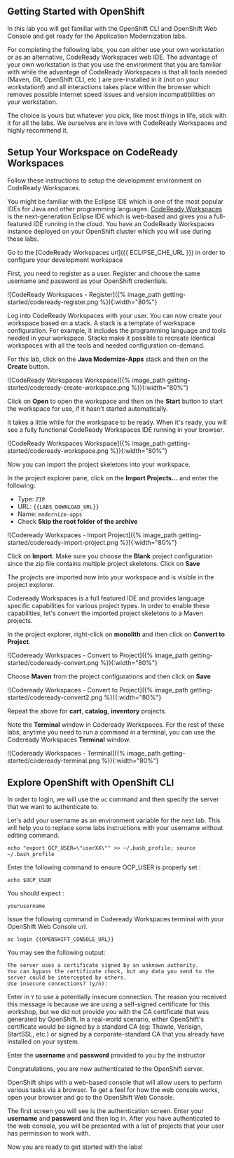 ## Getting Started with OpenShift

In this lab you will get familiar with the OpenShift CLI and OpenShift Web Console 
and get ready for the Application Modernization labs.

For completing the following labs, you can either use your own workstation or as an 
alternative, CodeReady Workspaces web IDE. The advantage of your own workstation is that you use the 
environment that you are familiar with while the advantage of CodeReady Workspaces is that all 
tools needed (Maven, Git, OpenShift CLI, etc ) are pre-installed in it (not on your workstation!) and all interactions 
takes place within the browser which removes possible internet speed issues and version incompatibilities 
on your workstation.

The choice is yours but whatever you pick, like most things in life, stick with it for all the labs. We 
ourselves are in love with CodeReady Workspaces and highly recommend it.

## Setup Your Workspace on CodeReady Workspaces

Follow these instructions to setup the development environment on CodeReady Workspaces. 

You might be familiar with the Eclipse IDE which is one of the most popular IDEs for Java and other
programming languages. [CodeReady Workspaces](https://www.eclipse.org/che/) is the next-generation Eclipse IDE which is web-based
and gives you a full-featured IDE running in the cloud. You have an CodeReady Workspaces instance deployed on your OpenShift cluster
which you will use during these labs.

Go to the [CodeReady Workspaces url]({{ ECLIPSE_CHE_URL }}) in order to configure your development workspace

First, you need to register as a user. Register and choose the same username and password as 
your OpenShift credentials.

![CodeReady Workspaces - Register]({% image_path getting-started/codeready-register.png %}){:width="80%"}

Log into CodeReady Workspaces with your user. You can now create your workspace based on a stack. A 
stack is a template of workspace configuration. For example, it includes the programming language and tools needed
in your workspace. Stacks make it possible to recreate identical workspaces with all the tools and needed configuration
on-demand. 

For this lab, click on the **Java Modernize-Apps** stack and then on the **Create** button. 

![CodeReady Workspaces Workspace]({% image_path getting-started/codeready-create-workspace.png %}){:width="80%"}

Click on **Open** to open the workspace and then on the **Start** button to start the workspace for use, if it hasn't started automatically.

It takes a little while for the workspace to be ready. When it's ready, you will see a fully functional 
CodeReady Workspaces IDE running in your browser.

![CodeReady Workspaces Workspace]({% image_path getting-started/codeready-workspace.png %}){:width="80%"}

Now you can import the project skeletons into your workspace.

In the project explorer pane, click on the **Import Projects...** and enter the following:

  * Type: `ZIP`
  * URL: `{{LABS_DOWNLOAD_URL}}`
  * Name: `modernize-apps`
  * Check **Skip the root folder of the archive**

![Codeready Workspaces - Import Project]({% image_path getting-started/codeready-import-project.png %}){:width="80%"}

Click on **Import**. Make sure you choose the **Blank** project configuration since the zip file contains multiple 
project skeletons. Click on **Save**

The projects are imported now into your workspace and is visible in the project explorer.

Codeready Workspaces is a full featured IDE and provides language specific capabilities for various project types. In order to 
enable these capabilities, let's convert the imported project skeletons to a Maven projects. 

In the project explorer, right-click on **monolith** and then click on **Convert to Project**.

![Codeready Workspaces - Convert to Project]({% image_path getting-started/codeready-convert.png %}){:width="80%"}

Choose **Maven** from the project configurations and then click on **Save**

![Codeready Workspaces - Convert to Project]({% image_path getting-started/codeready-convert2.png %}){:width="80%"}

Repeat the above for **cart**, **catalog**, **inventory** projects.

Note the **Terminal** window in Codeready Workspaces. For the rest of these labs, anytime you need to run 
a command in a terminal, you can use the Codeready Workspaces **Terminal** window.

![Codeready Workspaces - Terminal]({% image_path getting-started/codeready-terminal.png %}){:width="80%"}

## Explore OpenShift with OpenShift CLI

In order to login, we will use the `oc` command and then specify the server that we
want to authenticate to.

Let's add your username as an environment variable for the next lab. This will help you to replace some labs instructions with your username without editing command.

`echo "export OCP_USER=\"userXX\"" >> ~/.bash_profile; source ~/.bash_profile`

Enter the following command to ensure OCP_USER is properly set :

`echo $OCP_USER`

You should expect :

~~~shell
yourusername
~~~~

Issue the following command in Codeready Workspaces terminal with your OpenShift Web Console url. 

`oc login {{OPENSHIFT_CONSOLE_URL}}`


You may see the following output:

~~~shell
The server uses a certificate signed by an unknown authority.
You can bypass the certificate check, but any data you send to the server could be intercepted by others.
Use insecure connections? (y/n):
~~~

Enter in `Y` to use a potentially insecure connection.  The reason you received
this message is because we are using a self-signed certificate for this
workshop, but we did not provide you with the CA certificate that was generated
by OpenShift. In a real-world scenario, either OpenShift's certificate would be
signed by a standard CA (eg: Thawte, Verisign, StartSSL, etc.) or signed by a
corporate-standard CA that you already have installed on your system.

Enter the **username** and **password** provided to you by the instructor

Congratulations, you are now authenticated to the OpenShift server.

OpenShift ships with a web-based console that will allow users to
perform various tasks via a browser.  To get a feel for how the web console
works, open your browser and go to the OpenShift Web Console.

The first screen you will see is the authentication screen. Enter your **username** and **password** and 
then log in. After you have authenticated to the web console, you will be presented with a list of projects that your user has permission to work with. 

Now you are ready to get started with the labs!
